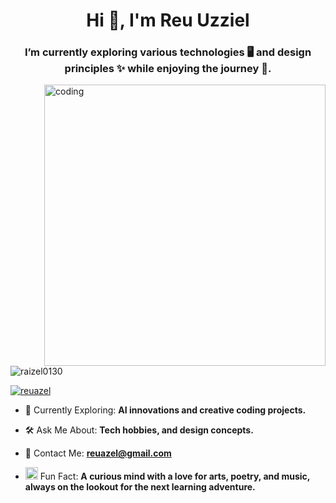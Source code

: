 <h1 align="center">Hi 👋, I'm Reu Uzziel</h1>
<h3 align="center"> I’m currently exploring various technologies 🖥️ and design principles ✨ while enjoying the journey 🌟. </h3>

<img align="right" alt="coding" width="450" src="https://user-images.githubusercontent.com/74038190/225813708-98b745f2-7d22-48cf-9150-083f1b00d6c9.gif">

<p align="left"> <img src="https://komarev.com/ghpvc/?username=raizel0130&label=Profile%20views&color=0e75b6&style=flat" alt="raizel0130" /> </p>

<p align="left"> <a href="https://www.facebook.com/profile.php?id=100016802287424" target="blank"><img src="https://img.shields.io/twitter/follow/ReuAzel?logo=twitter&style=for-the-badge" alt="reuazel" /></a> </p>

- 🌟 Currently Exploring: **AI innovations and creative coding projects.**
  
- 🛠️ Ask Me About: **Tech hobbies, and design concepts.**
  
- 📧 Contact Me: **reuazel@gmail.com**
  
- <img src="https://user-images.githubusercontent.com/74038190/213844263-a8897a51-32f4-4b3b-b5c2-e1528b89f6f3.png" width="20px" /> Fun Fact: **A curious mind with a love for arts, poetry, and music, always on the lookout for the next learning adventure.**
